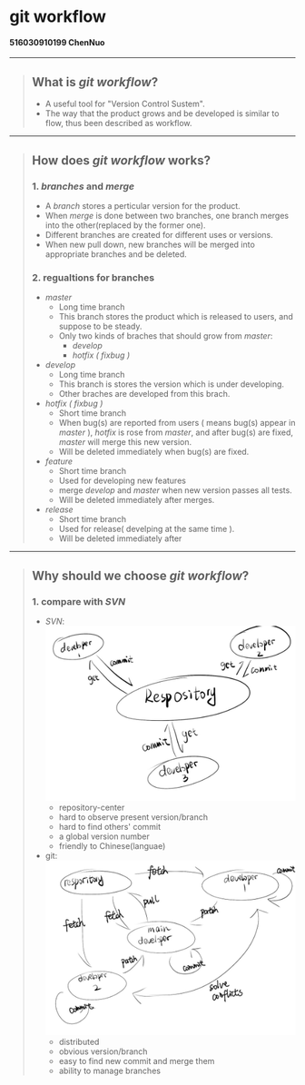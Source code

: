 # git workflow
#### 516030910199 ChenNuo

****


>## What is *git workflow*?  
>* A useful tool for "Version Control Sustem".  
>* The way that the product grows and be developed is similar to flow, thus been described as workflow.

****

>## How does *git workflow* works?  
>### 1. *branches* and *merge*  
>* A *branch* stores a perticular version for the product. 
>*  When *merge* is done between two branches, one branch merges into the other(replaced by the former one).  
>*  Different branches are created for different uses or versions.  
>* When new pull down, new branches will be merged into appropriate branches and be deleted.  
>### 2. regualtions for branches
>* *master*  
>   * Long time branch  
>   * This branch stores the product which is released to users, and suppose to be steady.  
>   * Only two kinds of braches that should grow from *master*:  
>       * *develop*  
>       * *hotfix ( fixbug )*  
>* *develop*  
>   * Long time branch  
>   * This branch is stores the version which is under developing.  
>   * Other braches are developed from this brach.   
>* *hotfix ( fixbug )*  
>   * Short time branch  
>   * When bug(s) are reported from users ( means bug(s) appear in *master* ), *hotfix* is rose from *master*, and after bug(s) are fixed, *master* will merge this new version.
>   * Will be deleted immediately when bug(s) are fixed.  
>* *feature*
>   * Short time branch
>   * Used for developing new features  
>   * merge *develop* and *master* when new version passes all tests.  
>   * Will be deleted immediately after merges.  
>* *release*  
>   * Short time branch  
>   * Used for release( develping at the same time ).  
>   * Will be deleted immediately after  

****

>## Why should we choose *git workflow*?  
>### 1. compare with *SVN*   
>* *SVN*:  
>![SVN](https://github.com/199ChenNuo/SoftwareBestPractice/blob/master/SVN.jpg)
>   * repository-center  
>   * hard to observe present version/branch  
>   * hard to find others' commit   
>   * a global version number  
>   * friendly to Chinese(languae)  
>* git:  
>![image](https://github.com/199ChenNuo/SoftwareBestPractice/blob/master/GIT.jpg)
>   * distributed  
>   * obvious version/branch  
>   * easy to find new commit and merge them  
>   * ability to manage branches  
